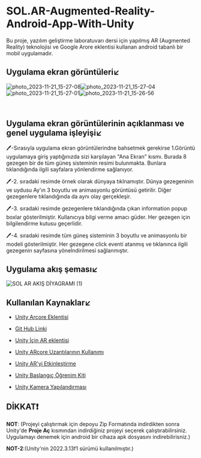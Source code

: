 
# SOL.AR-Augmented-Reality-Android-App-With-Unity

Bu proje, yazılım geliştirme laboratuvarı dersi için yapılmış AR (Augmented Reality) teknolojisi ve Google Arore eklentisi kullanan android tabanlı bir mobil uygulamadır.

<h2>Uygulama ekran görüntüleri↙️</h2>


![photo_2023-11-21_15-27-08](https://github.com/YusufUzeyir/SOL.AR-Augmented-Reality-Android-App/assets/92249669/90393bd1-c698-4c59-a3ee-926b671bbd44)![photo_2023-11-21_15-27-04](https://github.com/YusufUzeyir/SOL.AR-Augmented-Reality-Android-App/assets/92249669/3a30d087-443a-4ff6-8f0f-b0e9e369806a)![photo_2023-11-21_15-27-01](https://github.com/YusufUzeyir/SOL.AR-Augmented-Reality-Android-App/assets/92249669/7ad88fe4-2faf-45db-b1dc-66d98b8727fc)![photo_2023-11-21_15-26-56](https://github.com/YusufUzeyir/SOL.AR-Augmented-Reality-Android-App/assets/92249669/f2be289f-37a9-429f-a030-c019dfa78e63)

<br>
<h2>Uygulama ekran görüntülerinin açıklanması ve genel uygulama işleyişi↙️</h2>

🖊️-Sırasıyla uygulama ekran görüntülerindne bahsetmek gerekirse 1.Görüntü uygulamaya giriş yaptığınızda sizi karşılayan "Ana Ekran" kısmı. Burada 8 gezegen bir de tüm güneş sisteminin resimi bulunmakta. Bunlara tıklandığında ilgili sayfalara yönlendirme sağlanıyor.

🖊️-2. sıradaki resimde örnek olarak dünyaya tıklnamıştır. Dünya gezegeninin ve uydusu Ay'ın 3 boyutlu ve animasyonlu görüntüsü getirilir. Diğer gezegenlere tıklandığında da aynı olay gerçekleşir.

🖊️-3. sıradaki resimde gezegenlere tıklandığında çıkan information popup boxlar gösterilmiştir. Kullanıcıya bilgi verme amacı güder. Her gezegen için bilgilendirme kutusu geçerlidir.

🖊️-4. sıradaki resimde tüm güneş sisteminin 3 boyutlu ve animasyonlu bir modeli gösterilmiştir. Her gezegene click eventi atanmış ve tıklanınca ilgili gezegenin sayfasına yönelndirilmesi sağlanmıştır.

<h2>Uygulama akış şeması↙️</h2>

![SOL AR AKIŞ DİYAGRAMI (1)](https://github.com/YusufUzeyir/SOL.AR-Augmented-Reality-Android-App/assets/92249669/7dff9241-fa19-4670-a4d5-4668ce1a1656)


<h2>Kullanılan Kaynaklar↙️</h2>

- [Unity Arcore Eklentisi](https://docs.unity3d.com/Packages/com.unity.xr.arcore@4.2/manual/)

- [Git Hub Linki](https://github.com/sketchfab/unity-plugin/releases/tag/1.2.1)

- [Unity İçin AR eklentisi](https://developers.google.com/ar/develop/unity-arf/getting-started-ar-foundation?hl=tr)

- [Unity ARcore Uzantılarının Kullanımı](https://developers.google.com/ar/develop/unity-arf/getting-started-extensions?hl=tr)

- [Unity AR'yi Etkinleştirme](https://developers.google.com/ar/develop/unity-arf/enable-arcore?hl=tr)

- [Unity Başlangıç Öğrenim Kiti](https://learn.unity.com/tutorial/january-18-intro-to-ar)

- [Unity Kamera Yapılandırması](https://developers.google.com/ar/develop/unity-arf/camera-configs?hl=tr)

<h2>DİKKAT❗</h2>

<b>NOT</b>: (Projeyi çalıştırmak için depoyu Zip Formatında indirdikten sonra Unity'de <b>Proje Aç</b> kısmından indirdiğiniz projeyi seçerek çalıştırabilirsiniz.
Uygulamayı denemek için android bir cihaza apk dosyasını indirebilirisniz.)<br>

<b>NOT-2</b>:(Unity'nin 2022.3.13f1 sürümü kullanılmıştır.)
